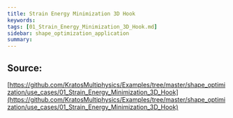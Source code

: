 ```yaml
---
title: Strain Energy Minimization 3D Hook
keywords: 
tags: [01_Strain_Energy_Minimization_3D_Hook.md]
sidebar: shape_optimization_application
summary: 
---
```



## Source: 
[https://github.com/KratosMultiphysics/Examples/tree/master/shape_optimization/use_cases/01_Strain_Energy_Minimization_3D_Hook](https://github.com/KratosMultiphysics/Examples/tree/master/shape_optimization/use_cases/01_Strain_Energy_Minimization_3D_Hook)
